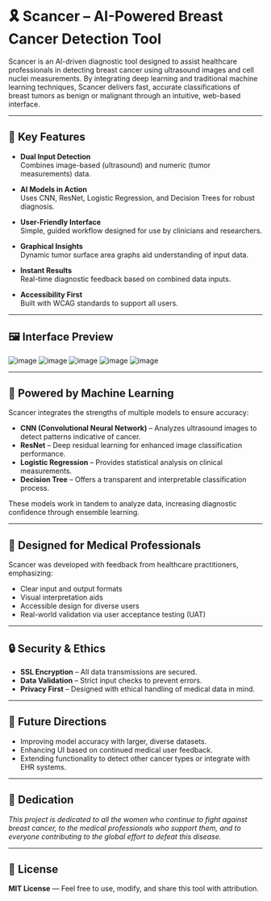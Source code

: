 # 🎗️ Scancer – AI-Powered Breast Cancer Detection Tool

Scancer is an AI-driven diagnostic tool designed to assist healthcare professionals in detecting breast cancer using ultrasound images and cell nuclei measurements. By integrating deep learning and traditional machine learning techniques, Scancer delivers fast, accurate classifications of breast tumors as benign or malignant through an intuitive, web-based interface.

---

## 📌 Key Features

- **Dual Input Detection**  
  Combines image-based (ultrasound) and numeric (tumor measurements) data.

- **AI Models in Action**  
  Uses CNN, ResNet, Logistic Regression, and Decision Trees for robust diagnosis.

- **User-Friendly Interface**  
  Simple, guided workflow designed for use by clinicians and researchers.

- **Graphical Insights**  
  Dynamic tumor surface area graphs aid understanding of input data.

- **Instant Results**  
  Real-time diagnostic feedback based on combined data inputs.

- **Accessibility First**  
  Built with WCAG standards to support all users.

---

## 🖼️ Interface Preview
![image](https://github.com/user-attachments/assets/9bb4e753-63da-4ddc-be4a-8e5d57a62ae5)
![image](https://github.com/user-attachments/assets/03855b4b-e06d-40e7-b82f-fe8902806e4e)
![image](https://github.com/user-attachments/assets/824599f6-0134-4b4f-b189-f24e2dd2b6c5)
![image](https://github.com/user-attachments/assets/68fca16d-49fe-4e1e-b027-73b4ec2c10c6)
![image](https://github.com/user-attachments/assets/5f149656-04bf-4d94-a7ad-434083f536cd)


---

## 🧠 Powered by Machine Learning

Scancer integrates the strengths of multiple models to ensure accuracy:

- **CNN (Convolutional Neural Network)** – Analyzes ultrasound images to detect patterns indicative of cancer.
- **ResNet** – Deep residual learning for enhanced image classification performance.
- **Logistic Regression** – Provides statistical analysis on clinical measurements.
- **Decision Tree** – Offers a transparent and interpretable classification process.

These models work in tandem to analyze data, increasing diagnostic confidence through ensemble learning.

---

## 🎯 Designed for Medical Professionals

Scancer was developed with feedback from healthcare practitioners, emphasizing:

- Clear input and output formats  
- Visual interpretation aids  
- Accessible design for diverse users  
- Real-world validation via user acceptance testing (UAT)  

---

## 🔒 Security & Ethics

- **SSL Encryption** – All data transmissions are secured.
- **Data Validation** – Strict input checks to prevent errors.
- **Privacy First** – Designed with ethical handling of medical data in mind.

---

## 🔭 Future Directions

- Improving model accuracy with larger, diverse datasets.
- Enhancing UI based on continued medical user feedback.
- Extending functionality to detect other cancer types or integrate with EHR systems.

---

## 🙏 Dedication

*This project is dedicated to all the women who continue to fight against breast cancer, to the medical professionals who support them, and to everyone contributing to the global effort to defeat this disease.*

---

## 📃 License

**MIT License** — Feel free to use, modify, and share this tool with attribution.
